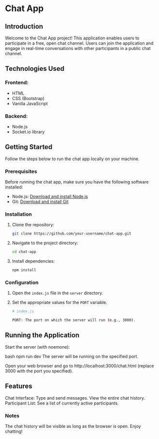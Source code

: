 # Chat App

## Introduction

Welcome to the Chat App project! This application enables users to participate in a free, open chat channel. Users can join the application and engage in real-time conversations with other participants in a public chat channel.

## Technologies Used

### Frontend:

- HTML
- CSS (Bootstrap)
- Vanilla JavaScript

### Backend:

- Node.js
- Socket.io library

## Getting Started

Follow the steps below to run the chat app locally on your machine.

### Prerequisites

Before running the chat app, make sure you have the following software installed:

- Node.js: [Download and install Node.js](https://nodejs.org/)
- Git: [Download and install Git](https://git-scm.com/)

### Installation

1. Clone the repository:

    ```bash
    git clone https://github.com/your-username/chat-app.git
    ```

2. Navigate to the project directory:

    ```bash
    cd chat-app
    ```

3. Install dependencies:

    ```bash
    npm install
    ```

### Configuration

1. Open the `index.js` file in the `server` directory.

2. Set the appropriate values for the `PORT` variable.

   ```bash
   # index.js
   
   PORT: The port on which the server will run (e.g., 3000).

## Running the Application
Start the server (with noemone):

bash
npm run dev
The server will be running on the specified port.

Open your web browser and go to http://localhost:3000/chat.html (replace 3000 with the port you specified).

## Features
Chat Interface:
Type and send messages.
View the entire chat history.
Participant List:
  See a list of currently active participants.
  
### Notes
The chat history will be visible as long as the browser is open.
Enjoy chatting!
